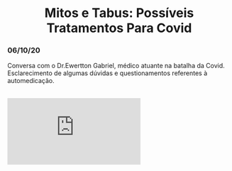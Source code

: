 <center><h1>Mitos e Tabus: Possíveis Tratamentos Para Covid </h1></center>
<h3>06/10/20</h3>


Conversa com o Dr.Ewertton Gabriel, médico atuante na batalha da Covid. Esclarecimento de algumas dúvidas e questionamentos referentes à automedicação.

<br>
<div class="containerVideo">
  <iframe class="responsive-iframe-Video" src="https://www.youtube.com/embed/HbCuXXxgxf8" frameborder="0" allow="accelerometer; autoplay; encrypted-media; gyroscope; picture-in-picture" allowfullscreen></iframe>
</div>
<br>
